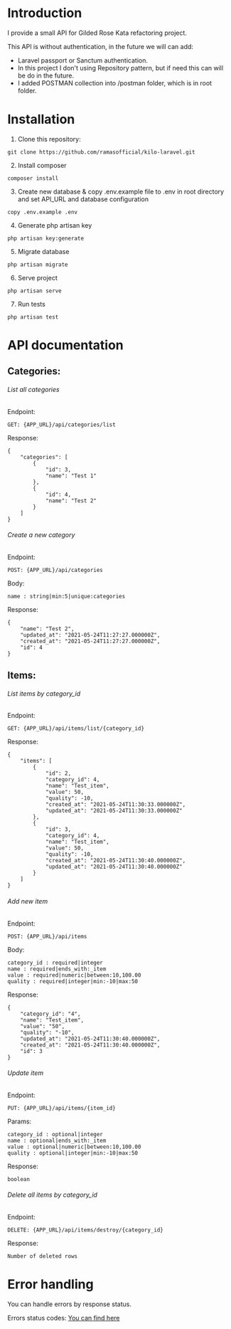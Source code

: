 # Introduction
I provide a small API for Gilded Rose Kata refactoring project.

This API is without authentication, in the future we will can add:
* Laravel passport or Sanctum authentication.
* In this project I don't using Repository pattern, but if need this can will be do in the future.
* I added POSTMAN collection into /postman folder, which is in root folder.

# Installation
1. Clone this repository:
```
git clone https://github.com/ramasofficial/kilo-laravel.git
```

2. Install composer
```
composer install
```

3. Create new database & copy .env.example file to .env in root directory and set API_URL and database configuration
```
copy .env.example .env
```

4. Generate php artisan key
```
php artisan key:generate
```

5. Migrate database
```
php artisan migrate
```

6. Serve project
```
php artisan serve
```

7. Run tests
```
php artisan test
```

# API documentation
## Categories:

###### List all categories

Endpoint:
```
GET: {APP_URL}/api/categories/list
```

Response:
```
{
    "categories": [
        {
            "id": 3,
            "name": "Test 1"
        },
        {
            "id": 4,
            "name": "Test 2"
        }
    ]
}
```

###### Create a new category

Endpoint:
```
POST: {APP_URL}/api/categories
```

Body:
```
name : string|min:5|unique:categories
```

Response:
```
{
    "name": "Test 2",
    "updated_at": "2021-05-24T11:27:27.000000Z",
    "created_at": "2021-05-24T11:27:27.000000Z",
    "id": 4
}
```

## Items:
###### List items by category_id

Endpoint:
```
GET: {APP_URL}/api/items/list/{category_id}
```

Response:
```
{
    "items": [
        {
            "id": 2,
            "category_id": 4,
            "name": "Test_item",
            "value": 50,
            "quality": -10,
            "created_at": "2021-05-24T11:30:33.000000Z",
            "updated_at": "2021-05-24T11:30:33.000000Z"
        },
        {
            "id": 3,
            "category_id": 4,
            "name": "Test_item",
            "value": 50,
            "quality": -10,
            "created_at": "2021-05-24T11:30:40.000000Z",
            "updated_at": "2021-05-24T11:30:40.000000Z"
        }
    ]
}
```

###### Add new item

Endpoint:
```
POST: {APP_URL}/api/items
```

Body:
```
category_id : required|integer
name : required|ends_with:_item
value : required|numeric|between:10,100.00
quality : required|integer|min:-10|max:50
```

Response:
```
{
    "category_id": "4",
    "name": "Test_item",
    "value": "50",
    "quality": "-10",
    "updated_at": "2021-05-24T11:30:40.000000Z",
    "created_at": "2021-05-24T11:30:40.000000Z",
    "id": 3
}
```

###### Update item

Endpoint:
```
PUT: {APP_URL}/api/items/{item_id}
```

Params:
```
category_id : optional|integer
name : optional|ends_with:_item
value : optional|numeric|between:10,100.00
quality : optional|integer|min:-10|max:50
```

Response:
```
boolean
```

###### Delete all items by category_id

Endpoint:
```
DELETE: {APP_URL}/api/items/destroy/{category_id}
```

Response:
```
Number of deleted rows
```

# Error handling
You can handle errors by response status.

Errors status codes:
[You can find here](https://en.wikipedia.org/wiki/List_of_HTTP_status_codes)

